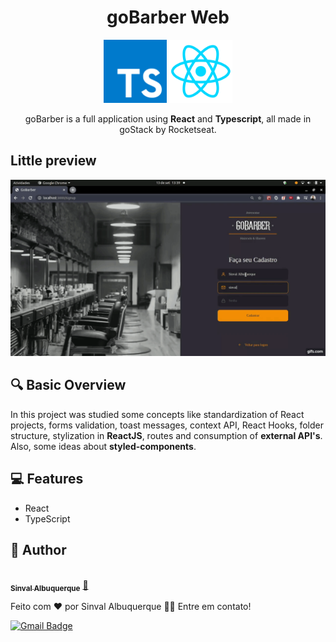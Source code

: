 <h1 align="center"> goBarber Web </h1>

<p align="center" float="left">
<img width=20% src="https://github.com/sinval-albuquerque/goBarber-web/blob/master/src/assets/1_mn6bOs7s6Qbao15PMNRyOA.png">
<img width=20% src="https://github.com/sinval-albuquerque/goBarber-web/blob/master/src/assets/react-icon.png">
</p>

<p align="center"> goBarber is a full application using <b>React</b> and <b>Typescript</b>, all made in goStack by Rocketseat. </p>

## Little preview

![](https://github.com/sinval-albuquerque/goBarber-web/blob/master/src/assets/gif.gif)


##  :mag: Basic Overview

In this project was studied some concepts like standardization of React projects, forms validation, toast messages, context API, React Hooks, folder structure, stylization in <b>ReactJS</b>, routes and consumption of <b>external API's</b>. Also, some ideas about <b>styled-components</b>.

## :computer: Features 

* React
* TypeScript



## :bust_in_silhouette: Author

<a href="https://www.linkedin.com/in/sinval-albuquerque-8061931b3/">
 <img style="border-radius": "50%" src="https://avatars2.githubusercontent.com/u/66497792?s=460&u=fa089be69f47a922f66581318ca65777e400bc1f&v=4" width="100px;" alt=""/>
 <br />
 <sub><b>Sinval Albuquerque</b></sub></a> <a href="https://blog.rocketseat.com.br/author/thiago//" title="Rocketseat">🚀</a>

Feito com ❤️ por Sinval Albuquerque 👋🏽 Entre em contato!

[![Gmail Badge](https://img.shields.io/badge/-sinvalalb@gmail.com-c14438?style=flat-square&logo=Gmail&logoColor=white&link=mailto:sinvalalb@gmail.com)](mailto:sinvalalb@gmail.com)
